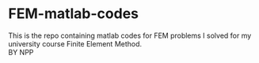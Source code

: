 # FEM-matlab-codes
This is the repo containing matlab codes for FEM problems I solved for my university course Finite Element Method.
<br>
BY NPP
